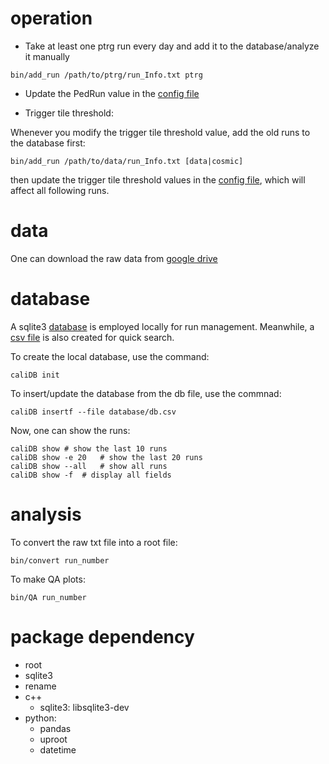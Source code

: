 # operation
* Take at least one ptrg run every day and add it to the database/analyze it manually
```
bin/add_run /path/to/ptrg/run_Info.txt ptrg
```
  * Update the PedRun value in the [config file](data/config.cfg)

* Trigger tile threshold:

Whenever you modify the trigger tile threshold value, add the old runs to the database first:
```
bin/add_run /path/to/data/run_Info.txt [data|cosmic]
```
then update the trigger tile threshold values in the [config file](data/config.cfg), 
which will affect all following runs.

# data
One can download the raw data from [google drive](https://drive.google.com/drive/folders/1SGtYnyDEmv8edpGVumi8tztlmNIQ3xuf?usp=sharing)

# database
A sqlite3 [database](database/BNL_test.db) is employed locally for run management. 
Meanwhile, a [csv file](database/db.csv) is also created for quick search.

To create the local database, use the command:
```
caliDB init
```

To insert/update the database from the db file, use the commnad:
```
caliDB insertf --file database/db.csv
```
Now, one can show the runs:
```
caliDB show	# show the last 10 runs
caliDB show -e 20	# show the last 20 runs
caliDB show --all	# show all runs
caliDB show -f	# display all fields
```
# analysis
To convert the raw txt file into a root file:
```
bin/convert run_number
```

To make QA plots:
```
bin/QA run_number
```

# package dependency
* root
* sqlite3
* rename
* c++
  * sqlite3: libsqlite3-dev
* python:
  * pandas
  * uproot
  * datetime

